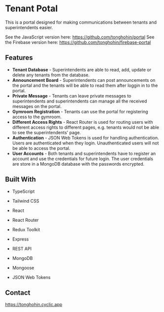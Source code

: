 # Tenant Potal

This is a portal designed for making communications between tenants and superintendents easier.

See the JavaScript version here: https://github.com/tonghohin/portal
See the Firebase version here: https://github.com/tonghohin/firebase-portal

## Features

- **Tenant Database** - Superintendents are able to read, add, update or delete any tenants from the database.
- **Announcement Board** - Superintendents can post announcements on the portal and the tenants will be able to read them after loggin in to the portal.
- **Private Message** - Tenants can leave private messages to superintendents and superintendents can manage all the received messages on the portal.
- **Gymroom Registration** - Tenants can use the portal for registering access to the gymroom.
- **Different Access Rights** - React Router is used for routing users with different access rights to different pages, e.g. tenants would not be able to see the superintendents' page.
- **Authentication** - JSON Web Tokens is used for handling authentication. Users are authenticated when they login. Unauthenticated users will not be able to access the portal.
- **User Accounts** - Both tenants and superintendents have to register an account and use the credentials for future login. The user credentials are store in a MongoDB database with the passwords encrypted.

## Built With

- TypeScript

- Tailwind CSS
- React
- React Router
- Redux Toolkit
- Express
- REST API
- MongoDB
- Mongoose
- JSON Web Tokens

## Contact

https://tonghohin.cyclic.app
